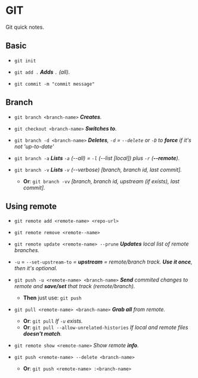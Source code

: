 # GIT

Git quick notes.

## Basic

- `git init`

- `git add .` *__Adds__ `.` (all).*

- `git commit -m "commit message"`

## Branch

- `git branch <branch-name>` *__Creates__.*

- `git checkout <branch-name>` *__Switches to__.*

- `git branch -d <branch-name>` *__Deletes__, `-d` = `--delete` or `-D` to **force** if it's not 'up-to-date'*

- `git branch -a` *__Lists__ `-a` (--all) = `-l` (--list [local]) plus `-r` (**--remote**).*

- `git branch -v` *__Lists__ `-v` (--verbose) [branch, branch id, last commit].*
  - __Or__: `git branch -vv` *[branch, branch id, upstream (if exists), last commit].*

## Using remote

- `git remote add <remote-name> <repo-url>`

- `git remote remove <remote--name>`

- `git remote update <remote-name> --prune` *__Updates__ local list of remote branches.*

- `-u` = `--set-upstream-to` *= **upstream** = remote/branch track. __Use it once__, then it's optional.*

- `git push -u <remote-name> <branch-name>` *__Send__ commited changes to remote and **save/set** that track (remote/branch).*
  - __Then__ just use: `git push`

- `git pull <remote-name> <branch-name>` *__Grab all__ from remote.*
  - __Or__: `git pull` *If `-u` exists.*
  - __Or__: `git pull --allow-unrelated-histories` *If local and remote files __doesn't match__.*

- `git remote show <remote-name>` *Show remote **info**.*

- `git push <remote-name> --delete <branch-name>`
  - __Or__: `git push <remote-name> :<branch-name>`

